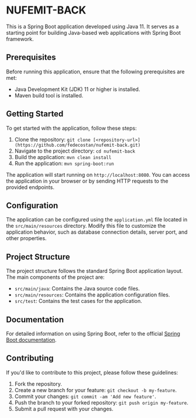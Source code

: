 # NUFEMIT-BACK

This is a Spring Boot application developed using Java 11. It serves as a starting point for building Java-based web applications with Spring Boot framework.

## Prerequisites

Before running this application, ensure that the following prerequisites are met:

- Java Development Kit (JDK) 11 or higher is installed.
- Maven build tool is installed.

## Getting Started

To get started with the application, follow these steps:

1. Clone the repository: `git clone [<repository-url>](https://github.com/fedecostan/nufemit-back.git)`
2. Navigate to the project directory: `cd nufemit-back`
3. Build the application: `mvn clean install`
4. Run the application: `mvn spring-boot:run`

The application will start running on `http://localhost:8080`. You can access the application in your browser or by sending HTTP requests to the provided endpoints.

## Configuration

The application can be configured using the `application.yml` file located in the `src/main/resources` directory. Modify this file to customize the application behavior, such as database connection details, server port, and other properties.

## Project Structure

The project structure follows the standard Spring Boot application layout. The main components of the project are:

- `src/main/java`: Contains the Java source code files.
- `src/main/resources`: Contains the application configuration files.
- `src/test`: Contains the test cases for the application.

## Documentation

For detailed information on using Spring Boot, refer to the official [Spring Boot documentation](https://spring.io/projects/spring-boot).

## Contributing

If you'd like to contribute to this project, please follow these guidelines:

1. Fork the repository.
2. Create a new branch for your feature: `git checkout -b my-feature`.
3. Commit your changes: `git commit -am 'Add new feature'`.
4. Push the branch to your forked repository: `git push origin my-feature`.
5. Submit a pull request with your changes.
